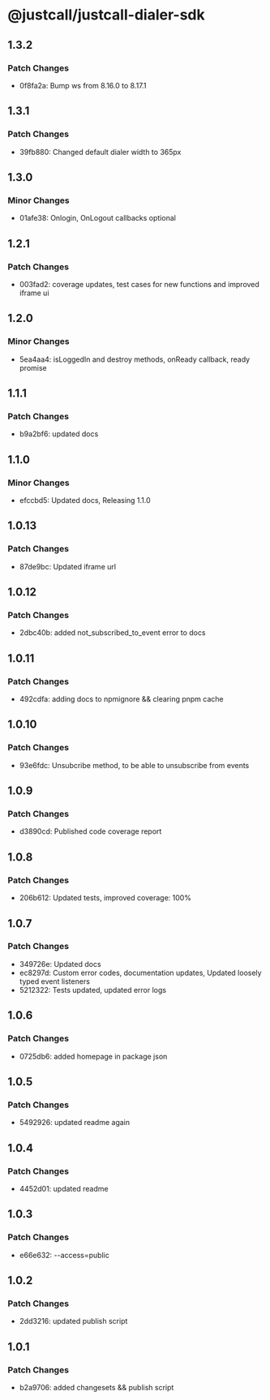 # @justcall/justcall-dialer-sdk

## 1.3.2

### Patch Changes

- 0f8fa2a: Bump ws from 8.16.0 to 8.17.1

## 1.3.1

### Patch Changes

- 39fb880: Changed default dialer width to 365px

## 1.3.0

### Minor Changes

- 01afe38: Onlogin, OnLogout callbacks optional

## 1.2.1

### Patch Changes

- 003fad2: coverage updates, test cases for new functions and improved iframe ui

## 1.2.0

### Minor Changes

- 5ea4aa4: isLoggedIn and destroy methods, onReady callback, ready promise

## 1.1.1

### Patch Changes

- b9a2bf6: updated docs

## 1.1.0

### Minor Changes

- efccbd5: Updated docs, Releasing 1.1.0

## 1.0.13

### Patch Changes

- 87de9bc: Updated iframe url

## 1.0.12

### Patch Changes

- 2dbc40b: added not_subscribed_to_event error to docs

## 1.0.11

### Patch Changes

- 492cdfa: adding docs to npmignore && clearing pnpm cache

## 1.0.10

### Patch Changes

- 93e6fdc: Unsubcribe method, to be able to unsubscribe from events

## 1.0.9

### Patch Changes

- d3890cd: Published code coverage report

## 1.0.8

### Patch Changes

- 206b612: Updated tests, improved coverage: 100%

## 1.0.7

### Patch Changes

- 349726e: Updated docs
- ec8297d: Custom error codes, documentation updates, Updated loosely typed event listeners
- 5212322: Tests updated, updated error logs

## 1.0.6

### Patch Changes

- 0725db6: added homepage in package json

## 1.0.5

### Patch Changes

- 5492926: updated readme again

## 1.0.4

### Patch Changes

- 4452d01: updated readme

## 1.0.3

### Patch Changes

- e66e632: --access=public

## 1.0.2

### Patch Changes

- 2dd3216: updated publish script

## 1.0.1

### Patch Changes

- b2a9706: added changesets && publish script
